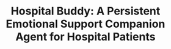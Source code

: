 ---
name: "Hospital Buddy A Persistent Emotional Support"
title: "Hospital Buddy: A Persistent Emotional Support Companion Agent for Hospital Patients"
journal: "journal name" 
project: null
event: "Intelligent Virtual Agents conference (IVA)"
authors:
- name: "Bickmore, T."
- name: "Bukhari, L."
- name: "Vardoulakis, L."
- name: "Paasche-Orlow, M."
- name: "Shanahan, C."
year: 2012
resources:
- name: "IVA12 hbuddy"
  src: "IVA12.hbuddy.pdf"
external_url: null
draft: false 
headless: true
---
